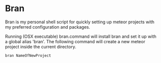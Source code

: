 # Bran

Bran is my personal shell script for quickly setting up meteor projects
with my preferred configuration and packages.

Running (OSX executable) bran.command will install bran and set it up
with a global alias 'bran'. 
The following command will create a new meteor project inside the
current directory.

    bran NameOfNewProject
